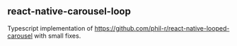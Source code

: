 ## react-native-carousel-loop

Typescript implementation of https://github.com/phil-r/react-native-looped-carousel with small fixes.
